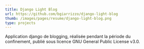 ```yaml
---
title: Django Light Blog
url: https://github.com/bgiarrizzo/django-light-blog
thumb: /images/pages/resume/django-light-blog.png
type: projects
---
```


Application django de blogging, réalisée pendant la période du confinement, publié sous licence GNU General Public License v3.0.